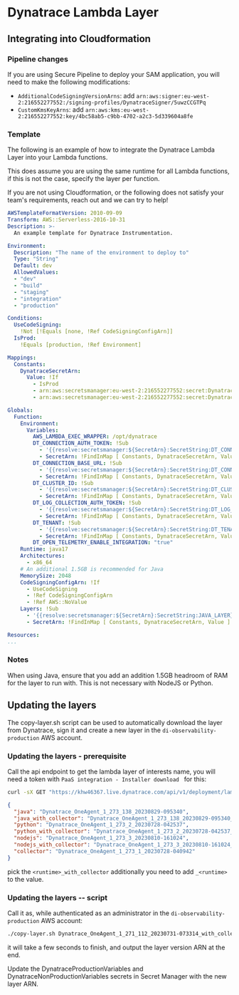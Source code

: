 # Dynatrace Lambda Layer

## Integrating into Cloudformation

### Pipeline changes

If you are using Secure Pipeline to deploy your SAM application, you will need to make the following modifications:

- `AdditionalCodeSigningVersionArns`: add `arn:aws:signer:eu-west-2:216552277552:/signing-profiles/DynatraceSigner/5uwzCCGTPq`
- `CustomKmsKeyArns`: add `arn:aws:kms:eu-west-2:216552277552:key/4bc58ab5-c9bb-4702-a2c3-5d339604a8fe`

### Template

The following is an example of how to integrate the Dynatrace Lambda Layer into your Lambda functions.

This does assume you are using the same runtime for all Lambda functions, if this is not the case, specify the layer per function.

If you are not using Cloudformation, or the following does not satisfy your team's requirements, reach out and we can try to help!

```yaml
AWSTemplateFormatVersion: 2010-09-09
Transform: AWS::Serverless-2016-10-31
Description: >-
  An example template for Dynatrace Instrumentation.

Environment:
  Description: "The name of the environment to deploy to"
  Type: "String"
  Default: dev
  AllowedValues:
  - "dev"
  - "build"
  - "staging"
  - "integration"
  - "production"

Conditions:
  UseCodeSigning:
    !Not [!Equals [none, !Ref CodeSigningConfigArn]]
  IsProd:
    !Equals [production, !Ref Environment]

Mappings:
  Constants:
    DynatraceSecretArn: 
      Value: !If
        - IsProd
        - arn:aws:secretsmanager:eu-west-2:216552277552:secret:DynatraceProductionVariables
        - arn:aws:secretsmanager:eu-west-2:216552277552:secret:DynatraceNonProductionVariables

Globals:
  Function:
    Environment:
      Variables:
        AWS_LAMBDA_EXEC_WRAPPER: /opt/dynatrace
        DT_CONNECTION_AUTH_TOKEN: !Sub
          - '{{resolve:secretsmanager:${SecretArn}:SecretString:DT_CONNECTION_AUTH_TOKEN}}'
          - SecretArn: !FindInMap [ Constants, DynatraceSecretArn, Value ]
        DT_CONNECTION_BASE_URL: !Sub
          - '{{resolve:secretsmanager:${SecretArn}:SecretString:DT_CONNECTION_BASE_URL}}'
          - SecretArn: !FindInMap [ Constants, DynatraceSecretArn, Value ]
        DT_CLUSTER_ID: !Sub
          - '{{resolve:secretsmanager:${SecretArn}:SecretString:DT_CLUSTER_ID}}'
          - SecretArn: !FindInMap [ Constants, DynatraceSecretArn, Value ]
        DT_LOG_COLLECTION_AUTH_TOKEN: !Sub
          - '{{resolve:secretsmanager:${SecretArn}:SecretString:DT_LOG_COLLECTION_AUTH_TOKEN}}'
          - SecretArn: !FindInMap [ Constants, DynatraceSecretArn, Value ]
        DT_TENANT: !Sub
          - '{{resolve:secretsmanager:${SecretArn}:SecretString:DT_TENANT}}'
          - SecretArn: !FindInMap [ Constants, DynatraceSecretArn, Value ]
        DT_OPEN_TELEMETRY_ENABLE_INTEGRATION: "true"
    Runtime: java17
    Architectures:
      - x86_64
    # An additional 1.5GB is recommended for Java
    MemorySize: 2048
    CodeSigningConfigArn: !If
      - UseCodeSigning
      - !Ref CodeSigningConfigArn
      - !Ref AWS::NoValue
    Layers: !Sub
      - '{{resolve:secretsmanager:${SecretArn}:SecretString:JAVA_LAYER}}' # or NODEJS_LAYER or PYTHON_LAYER
      - SecretArn: !FindInMap [ Constants, DynatraceSecretArn, Value ]

Resources:
...
```

### Notes

When using Java, ensure that you add an addition 1.5GB headroom of RAM for the layer to run with. This is not necessary with NodeJS or Python.

## Updating the layers

The copy-layer.sh script can be used to automatically download the layer from Dynatrace, sign it and create a new layer in the `di-observability-production` AWS account.

### Updating the layers - prerequisite

Call the api endpoint to get the lambda layer of interests name, you will need a token with `PaaS integration - Installer download ` for this:

```bash
curl -sX GET "https://khw46367.live.dynatrace.com/api/v1/deployment/lambda/agent/latest" -H "accept: application/json; charset=utf-8" -H "Authorization: Api-Token <token>"  | jq .
```

```json
{
  "java": "Dynatrace_OneAgent_1_273_138_20230829-095340",
  "java_with_collector": "Dynatrace_OneAgent_1_273_138_20230829-095340_with_collector",
  "python": "Dynatrace_OneAgent_1_273_2_20230728-042537",
  "python_with_collector": "Dynatrace_OneAgent_1_273_2_20230728-042537_with_collector",
  "nodejs": "Dynatrace_OneAgent_1_273_3_20230810-161024",
  "nodejs_with_collector": "Dynatrace_OneAgent_1_273_3_20230810-161024_with_collector",
  "collector": "Dynatrace_OneAgent_1_273_1_20230728-040942"
}
```

pick the `<runtime>_with_collector` additionally you need to add `_<runtime>` to the value. 

### Updating the layers -- script

Call it as, while authenticated as an administrator in the `di-observability-production` AWS account:

```sh
./copy-layer.sh Dynatrace_OneAgent_1_271_112_20230731-073314_with_collector_java
```

it will take a few seconds to finish, and output the layer version ARN at the end.

Update the DynatraceProductionVariables and DynatraceNonProductionVariables secrets in Secret Manager with the new layer ARN.